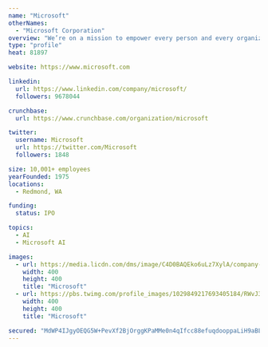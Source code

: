 ```yaml
---
name: "Microsoft"
otherNames:
  - "Microsoft Corporation"
overview: "We’re on a mission to empower every person and every organization on the planet to achieve more."
type: "profile"
heat: 81897

website: https://www.microsoft.com

linkedin:
  url: https://www.linkedin.com/company/microsoft/
  followers: 9678044

crunchbase:
  url: https://www.crunchbase.com/organization/microsoft

twitter:
  username: Microsoft
  url: https://twitter.com/Microsoft
  followers: 1848

size: 10,001+ employees
yearFounded: 1975
locations:
  - Redmond, WA

funding:
  status: IPO

topics:
  - AI
  - Microsoft AI

images:
  - url: https://media.licdn.com/dms/image/C4D0BAQEko6uLz7XylA/company-logo_400_400/0?e=1582156800&v=beta&t=nBu4Vid9kLL4LOTzUqhogOTGDATLBvq-PGHziJ7RI3s
    width: 400
    height: 400
    title: "Microsoft"
  - url: https://pbs.twimg.com/profile_images/1029849217693405184/RWvJ3wHK_400x400.jpg
    width: 400
    height: 400
    title: "Microsoft"

secured: "MdWP4IJgyOEQG5W+PevXf2BjOrggKPaMMe0n4qIfcc88efuqdooppaLiH9aBLTOW3nT5giBCwYVd4UQwcw44tDtrif/WlXjgCO2HsT6IZLqc5YJUhl8utT1mkonSvvilRCsgFcW/qkG9NbZEVHpC8alqk1AfsEdHq3Ly7U2dPOAYc/jdBpUPeUozp3AwTvtqEQykvGgnBFLDpR9ZUNeeGiwY9/yufQ1eL7B5GON4NTBlIPmMkgZKKbUs6Br6vLgCVcKEfL812tAEP2g9uoLNv0l9v8K80uA+17vGS/1g0dRCH0z8gsPUz7RFsH+iZdfT;KMksFln0ODqTaLVlg8ZuGA=="
---
```


